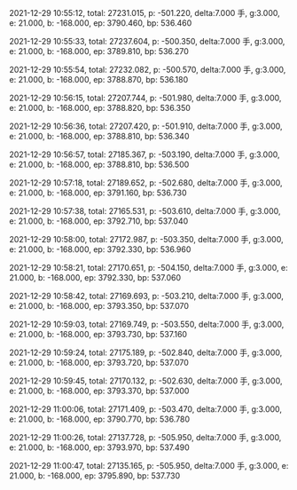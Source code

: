 2021-12-29 10:55:12, total: 27231.015, p: -501.220, delta:7.000 手, g:3.000, e: 21.000, b: -168.000, ep: 3790.460, bp: 536.460

2021-12-29 10:55:33, total: 27237.604, p: -500.350, delta:7.000 手, g:3.000, e: 21.000, b: -168.000, ep: 3789.810, bp: 536.270

2021-12-29 10:55:54, total: 27232.082, p: -500.570, delta:7.000 手, g:3.000, e: 21.000, b: -168.000, ep: 3788.870, bp: 536.180

2021-12-29 10:56:15, total: 27207.744, p: -501.980, delta:7.000 手, g:3.000, e: 21.000, b: -168.000, ep: 3788.820, bp: 536.350

2021-12-29 10:56:36, total: 27207.420, p: -501.910, delta:7.000 手, g:3.000, e: 21.000, b: -168.000, ep: 3788.810, bp: 536.340

2021-12-29 10:56:57, total: 27185.367, p: -503.190, delta:7.000 手, g:3.000, e: 21.000, b: -168.000, ep: 3788.810, bp: 536.500

2021-12-29 10:57:18, total: 27189.652, p: -502.680, delta:7.000 手, g:3.000, e: 21.000, b: -168.000, ep: 3791.160, bp: 536.730

2021-12-29 10:57:38, total: 27165.531, p: -503.610, delta:7.000 手, g:3.000, e: 21.000, b: -168.000, ep: 3792.710, bp: 537.040

2021-12-29 10:58:00, total: 27172.987, p: -503.350, delta:7.000 手, g:3.000, e: 21.000, b: -168.000, ep: 3792.330, bp: 536.960

2021-12-29 10:58:21, total: 27170.651, p: -504.150, delta:7.000 手, g:3.000, e: 21.000, b: -168.000, ep: 3792.330, bp: 537.060

2021-12-29 10:58:42, total: 27169.693, p: -503.210, delta:7.000 手, g:3.000, e: 21.000, b: -168.000, ep: 3793.350, bp: 537.070

2021-12-29 10:59:03, total: 27169.749, p: -503.550, delta:7.000 手, g:3.000, e: 21.000, b: -168.000, ep: 3793.730, bp: 537.160

2021-12-29 10:59:24, total: 27175.189, p: -502.840, delta:7.000 手, g:3.000, e: 21.000, b: -168.000, ep: 3793.720, bp: 537.070

2021-12-29 10:59:45, total: 27170.132, p: -502.630, delta:7.000 手, g:3.000, e: 21.000, b: -168.000, ep: 3793.370, bp: 537.000

2021-12-29 11:00:06, total: 27171.409, p: -503.470, delta:7.000 手, g:3.000, e: 21.000, b: -168.000, ep: 3790.770, bp: 536.780

2021-12-29 11:00:26, total: 27137.728, p: -505.950, delta:7.000 手, g:3.000, e: 21.000, b: -168.000, ep: 3793.970, bp: 537.490

2021-12-29 11:00:47, total: 27135.165, p: -505.950, delta:7.000 手, g:3.000, e: 21.000, b: -168.000, ep: 3795.890, bp: 537.730